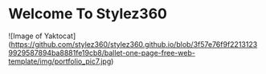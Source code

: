 #                     Welcome To Stylez360

![Image of Yaktocat]
(https://github.com/stylez360/stylez360.github.io/blob/3f57e76f9f22131239929587894ba8881fe19cb8/ballet-one-page-free-web-template/img/portfolio_pic7.jpg)
